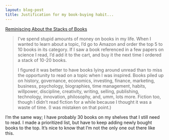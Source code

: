 ```yaml
--- 
layout: blog-post
title: Justification for my book-buying habit...
---
```


[Reminiscing About the Stacks of Books](http://www.sebastianmarshall.com/?p=371)

> I’ve spend stupid amounts of money on books in my life. When I wanted to learn
> about a topic, I’d go to Amazon and order the top 5 to 10 books in its category.
> If I saw a book referenced in a few papers on science I read, I’d add it to the
> cart, and buy it the next time I ordered a stack of 10-20 books.
> 
> I figured it was better to have books lying around unread than to miss the
> opportunity to read on a topic when I was inspired. Books piled up on history,
> governance, economics, investing, finance, marketing, business, psychology,
> biographies, time management, habits, willpower, discipline, creativity, writing,
> selling, publishing, technology, innovation, philosophy, and, umm, lots more.
> Fiction too, though I didn’t read fiction for a while because I thought it was a
> waste of time. (I was mistaken on that point.)

I’m the same way; I have probably 30 books on my shelves that I still need to read.  I made a prioritized list, but have to keep adding newly bought books to the top.  It’s nice to know that I’m not the only one out there like this.
